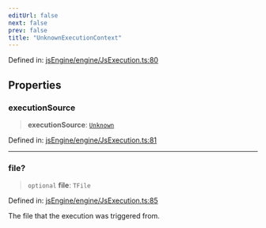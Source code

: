 ```yaml
---
editUrl: false
next: false
prev: false
title: "UnknownExecutionContext"
---
```


Defined in: [jsEngine/engine/JsExecution.ts:80](https://github.com/mProjectsCode/obsidian-js-engine-plugin/blob/8502428515e4bbbda63a1c50981c15858802b7c4/jsEngine/engine/JsExecution.ts#L80)

## Properties

### executionSource

> **executionSource**: [`Unknown`](/obsidian-js-engine-plugin-docs/api/enumerations/executionsource/#unknown)

Defined in: [jsEngine/engine/JsExecution.ts:81](https://github.com/mProjectsCode/obsidian-js-engine-plugin/blob/8502428515e4bbbda63a1c50981c15858802b7c4/jsEngine/engine/JsExecution.ts#L81)

***

### file?

> `optional` **file**: `TFile`

Defined in: [jsEngine/engine/JsExecution.ts:85](https://github.com/mProjectsCode/obsidian-js-engine-plugin/blob/8502428515e4bbbda63a1c50981c15858802b7c4/jsEngine/engine/JsExecution.ts#L85)

The file that the execution was triggered from.
